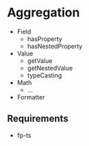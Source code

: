 # Aggregation

- Field
  - hasProperty
  - hasNestedProperty
- Value
  - getValue
  - getNestedValue
  - typeCasting
- Math
  - ...
- Formatter

## Requirements

- fp-ts
